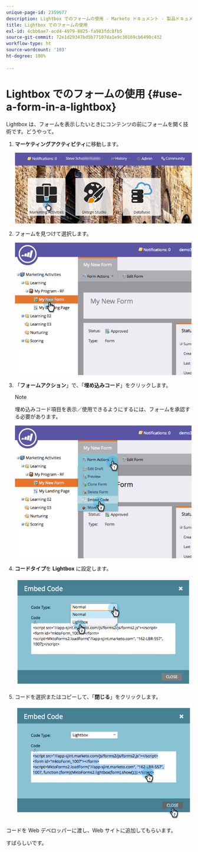 ```yaml
---
unique-page-id: 2359677
description: Lightbox でのフォームの使用 - Marketo ドキュメント - 製品ドキュメント
title: Lightbox でのフォームの使用
exl-id: 4cbb6ae7-acd4-4979-8825-fa983fdc8fb5
source-git-commit: 72e1d29347bd5b77107da1e9c30169cb6490c432
workflow-type: ht
source-wordcount: '103'
ht-degree: 100%

---
```


# Lightbox でのフォームの使用 {#use-a-form-in-a-lightbox}

Lightbox は、フォームを表示したいときにコンテンツの前にフォームを開く技術です。どうやって。

1. **マーケティングアクティビティ**&#x200B;に移動します。

   ![](assets/login-marketing-activities-8.png)

1. フォームを見つけて選択します。

   ![](assets/image2014-9-15-14-3a32-3a15.png)

1. 「**フォームアクション**」で、「**埋め込みコード**」をクリックします。

   >[!NOTE]
   >
   >埋め込みコード項目を表示／使用できるようにするには、フォームを承認する必要があります。

   ![](assets/image2014-9-15-14-3a32-3a24.png)

1. **コードタイプ**&#x200B;を **Lightbox** に設定します。

   ![](assets/image2014-9-15-14-3a32-3a31.png)

1. コードを選択またはコピーして、「**閉じる**」をクリックします。

   ![](assets/image2014-9-15-14-3a32-3a39.png)

コードを Web デベロッパーに渡し、Web サイトに追加してもらいます。

すばらしいです。
